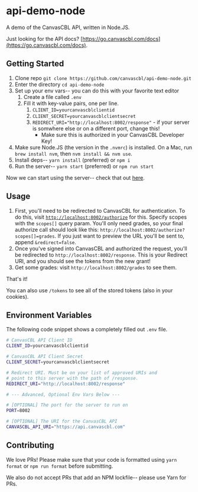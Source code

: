 # api-demo-node

A demo of the CanvasCBL API, written in Node.JS.

Just looking for the API docs? [https://go.canvascbl.com/docs](https://go.canvascbl.com/docs).

## Getting Started

1. Clone repo `git clone https://github.com/canvascbl/api-demo-node.git`
2. Enter the directory `cd api-demo-node`
3. Set up your env vars-- you can do this with your favorite text editor
   1. Create a file called `.env`
   2. Fill it with key-value pairs, one per line.
      1. `CLIENT_ID=yourcanvascblclientid`
      2. `CLIENT_SECRET=yourcanvascblclientsecret`
      3. `REDIRECT_URI="http://localhost:8002/response"` - if your server is somwhere else or on a different port, change this!
         - Make sure this is authorized in your CanvasCBL Developer Key!
4. Make sure Node.JS (the version in the `.nvmrc`) is installed. 
On a Mac, run `brew install nvm`, then `nvm install && nvm use`. 
5. Install deps-- `yarn install` (preferred) or `npm i`
6. Run the server-- `yarn start` (preferred) or `npm run start`

Now we can start using the server-- check that out [here](#usage).

## Usage

1. First, you'll need to be redirected to CanvasCBL for authentication.
To do this, visit [`http://localhost:8002/authorize`](http://localhost:8002/authorize) for this.
Specify scopes with the `scopes[]` query param. You'll only need grades, so your final authorize call
should look like this: `http://localhost:8002/authorize?scopes[]=grades`. If you just want to preview
the URL you'll be sent to, append `&redirect=false`.
2. Once you've signed into CanvasCBL and authorized the request, you'll be redirected to
`http://localhost:8002/response`. This is your Redirect URI, and you should see the tokens from the new grant!
3. Get some grades: visit `http://localhost:8002/grades` to see them.

That's it!

You can also use `/tokens` to see all of the stored tokens (also in your cookies).

## Environment Variables

The following code snippet shows a completely filled out `.env` file.

```sh
# CanvasCBL API Client ID
CLIENT_ID=yourcanvascblclientid

# CanvasCBL API Client Secret
CLIENT_SECRET=yourcanvascblclientsecret

# Redirect URI. Must be on your list of approved URIs and 
# point to this server with the path of /response.
REDIRECT_URI="http://localhost:8002/response"

# --- Advanced, Optional Env Vars Below ---

# [OPTIONAL] The port for the server to run on
PORT=8002

# [OPTIONAL] The URI for the CanvasCBL API
CANVASCBL_API_URI="https://api.canvascbl.com"
```

## Contributing

We love PRs! Please make sure that your code is formatted using `yarn format` or `npm run format` before submitting.

We also do not accept PRs that add an NPM lockfile-- please use Yarn for PRs.
